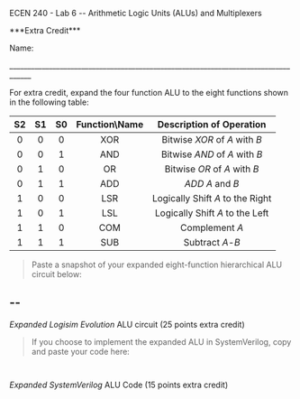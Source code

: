 ECEN 240 - Lab 6 -- Arithmetic Logic Units (ALUs) and Multiplexers

\*\*\*Extra Credit\*\*\*

Name:

\_\_\_\_\_\_\_\_\_\_\_\_\_\_\_\_\_\_\_\_\_\_\_\_\_\_\_\_\_\_\_\_\_\_\_\_\_\_\_\_\_\_\_\_\_\_\_\_\_\_\_\_\_\_\_\_\_\_\_\_\_\_\_\_\_\_\_\_\_\_\_\_\_\_\_\_\_\_\_\_\_\_\_\_

For extra credit, expand the four function ALU to the eight functions
shown in the following table:

<!-- |---------------------------------------------------------------------------| -->


|  S2  |   S1   |  S0  | Function\Name |      Description of Operation       |
|:----:|:------:|:----:|:-------------:|:-----------------------------------:|
|  0   |   0    |   0  |      XOR      |     Bitwise *XOR* of *A* with *B*   |
|  0   |   0    |   1  |      AND      |     Bitwise *AND* of *A* with *B*   |
|  0   |   1    |   0  |      OR       |     Bitwise *OR* of *A* with *B*    |
|  0   |   1    |   1  |      ADD      |     *ADD* *A* and *B*               |
|  1   |   0    |   0  |      LSR      |     Logically Shift *A* to the Right|
|  1   |   0    |   1  |      LSL      |     Logically Shift *A* to the Left |
|  1   |   1    |   0  |      COM      |     Complement *A*                  |
|  1   |   1    |   1  |      SUB      |     Subtract *A*-*B*                |


<!-- |-------------------------------------------------------------| -->

> Paste a snapshot of your expanded eight-function hierarchical ALU
> circuit below:

  --
  --

*Expanded Logisim Evolution* ALU circuit (25 points extra credit)

> If you choose to implement the expanded ALU in SystemVerilog, copy and
> paste your code here:

```


```

*Expanded SystemVerilog* ALU Code (15 points extra credit)

